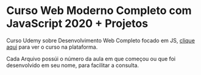 # Curso Web Moderno Completo com JavaScript 2020 + Projetos
Curso Udemy sobre Desenvolvimento Web Completo focado em JS, <a target="_blank" href="https://www.udemy.com/course/curso-web/" >clique aqui</a> para ver o curso na plataforma.

Cada Arquivo possúi o número da aula em que começou ou que foi desenvolvido em seu nome, para facilitar a consulta.
